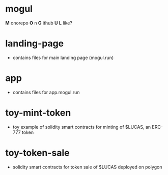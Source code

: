 # mogul 

**M** onorepo
**O** n
**G** ithub
**U** 
**L** like?
 
# landing-page

- contains files for main landing page (mogul.run)

# app

- contains files for app.mogul.run

# toy-mint-token

- toy example of solidity smart contracts for minting of $LUCAS, an ERC-777 token

# toy-token-sale 

- solidity smart contracts for token sale of $LUCAS deployed on polygon 
